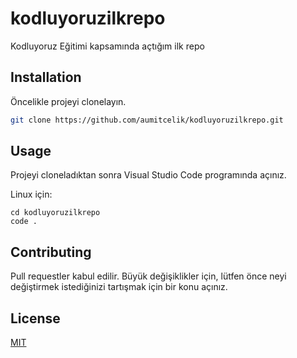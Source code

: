 # kodluyoruzilkrepo
Kodluyoruz Eğitimi kapsamında açtığım ilk repo

## Installation

Öncelikle projeyi clonelayın.

```bash
git clone https://github.com/aumitcelik/kodluyoruzilkrepo.git
```

## Usage

Projeyi cloneladıktan sonra Visual Studio Code programında açınız.

Linux için:
```linux
cd kodluyoruzilkrepo
code .
```

## Contributing
Pull requestler kabul edilir. Büyük değişiklikler için, lütfen önce neyi değiştirmek istediğinizi tartışmak için bir konu açınız.


## License
[MIT](https://choosealicense.com/licenses/mit/)